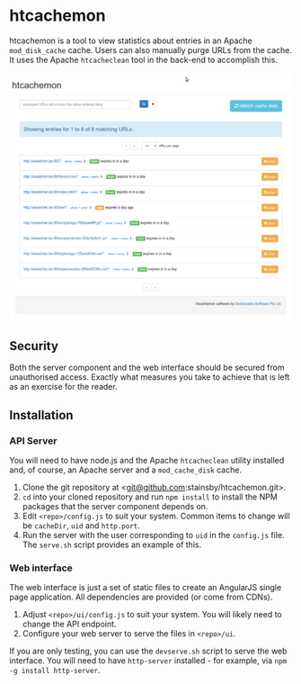 # htcachemon

htcachemon is a tool to view statistics about entries in an Apache
`mod_disk_cache` cache. Users can also manually purge URLs from the cache.
It uses the Apache `htcacheclean` tool in the back-end to accomplish this.

![screenshot](/screenshots/main_screenshot.png?raw=true "screenshot")

## Security

Both the server component and the web interface should be secured from
unauthorised access. Exactly what measures you take to achieve that is
left as an exercise for the reader.


## Installation

### API Server

You will need to have node.js and the Apache `htcacheclean` utility 
installed and, of course, an Apache server and a `mod_cache_disk` cache.

1. Clone the git repository at <git@github.com:stainsby/htcachemon.git>.
2. `cd` into your cloned repository and run `npm install` to install the NPM 
packages that the server component depends on.
3. Edit `<repo>/config.js` to suit your system. Common items to change will 
be `cacheDir`, `uid` and `http.port`.
4. Run the server with the user corresponding to `uid` in the  `config.js` 
file. The `serve.sh` script provides an example of this.


### Web interface

The web interface is just a set of static files to create an AngularJS
single page application. All dependencies are provided (or come from CDNs).

1. Adjust `<repo>/ui/config.js` to suit your system. You will
   likely need to change the API endpoint.
2. Configure your web server to serve the files in `<repo>/ui`.

If you are only testing, you can use the `devserve.sh` script to serve
the web interface. You will need to have `http-server` installed - for example,
via `npm -g install http-server`.

